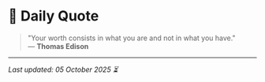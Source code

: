 # 📜 Daily Quote

> "Your worth consists in what you are and not in what you have."  
> — **Thomas Edison**

---

_Last updated: 05 October 2025 ⏳_
